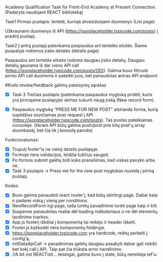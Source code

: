 Academy Qualification Task for Front-End Academy at Present Connection.
(Padaryta naudojant REACT biblioteką)

Task1
Pirmas puslapis: lentelė, kurioje atvaizduojami duomenys (List page)

Užkraunami duomenys iš API (https://jsonplaceholder.typicode.com/posts) į pradinį puslapį.

Task2
Į antrą puslapį patenkama paspaudus ant lentelės eilutės. Šiame puspalyje rodomos įrašo detalės (details page)

Paspaudus ant lentelės eilutės rodoma daugiau įrašo detalių. Daugiau detalių gaunama iš dar vieno API call (https://jsonplaceholder.typicode.com/posts/{ID}).
Galima buvo filtruoti pirmo API call duomenis ir pateikti juos, bet panaudotas antras API endpoint

#Kodo review/feedback galimų pataisymų sąrašas

- [x] Task 3
      Trečias puslapis (patenkama paspaudus mygtuką pridėti, kuris yra pirmajame puslapyje) skirtas sukurti naują įrašą (New record form).

- [x] Paspaudus mygtuką "PRESS ME FOR NEW POST" atsiranda forma, kurią supildžius siunčiamas post request į API (https://jsonplaceholder.typicode.com/posts). Tas postas pateikiamas consolėje.
      (tikram API būtų galima push/post prie kitų post'ų array duombazėj, bet čia tik į konsolę parodo)

Funkcionalumas:

- [x] Truputį footer'is ne vietoj details puslapyje.
- [x] Formoje nėra validacijos, leidžia tuščius saugoti.
- [x] Po formos submit galėtų būti koks pranešimas, kad viskas pavyko arba ne.
- [x] Task 3 psulapis -> Press me for the new post mygtukas nuveda į pirmą puslapį.

Kodas:

- [x] Buvo galima panaudoti react router'į, kad būtų skirtingi page. Dabar kaip ir padarei viską į vieną per conditions.
- [x] NewRecordForm irgi page, tada turėtų pavadinime turėti page kaip ir kiti.
- [x] Suspense panaudotas realiai dėl loading indikatoriaus o ne dėl elementų laodinimo tvarkos.
- [x] App.js footerį iškėliai į komponentą tai reikėjo ir header iškelti.
- [x] Footer.js kažkodėl nėra komponentų folderyje.
- [x] https://jsonplaceholder.typicode.com yra hardcode, reiktų perkelti į config'ą.
- [x] initDataApiCall -> pavadinimas galėtų daugiau pasakyti dabar gali reikšti bet kokį call į API. Taip pat čia trūksta error handlinimo.
- [x] //A bit not REACTish... teisingai, galima buvo į state, būtų nereikėja ref'u.
